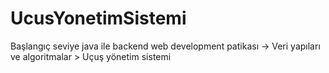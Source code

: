 # UcusYonetimSistemi
Başlangıç seviye java ile backend web development patikası -> Veri yapıları ve algoritmalar > Uçuş yönetim sistemi


